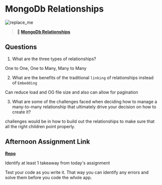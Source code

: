 # MongoDb Relationships

![replace_me](https://codeworks.blob.core.windows.net/public/assets/img/illustrations/placeholder.svg)

> **📖 [MongoDb Relationships](https://codeworksacademy.com/fs-student-guide/resources/wk5/02-Relationships)**

## Questions

1. What are the three types of relationships?

One to One, One to Many, Many to Many

2. What are the benefits of the traditional `linking` of relationships instead of `Embedding`

Can reduce load and OG file size and also can allow for pagination  

3. What are some of the challenges faced when deciding how to manage a many-to-many relationship that ultimately drive your decision on how to create it?

challenges would be in how to build out the relationships to make sure that all the right children point properly. 

## Afternoon Assignment Link

**[Repo](https://github.com/GregBullington/late-fall21-gregslist-api)**

Identify at least 1 takeaway from today's assignment

Test your code as you write it. That way you can identify any errors and solve them before you code the whole app. 